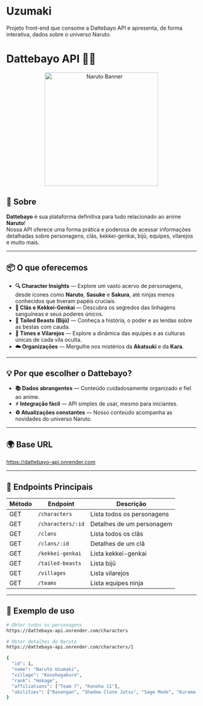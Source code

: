 # Uzumaki
Projeto front-end que consome a Dattebayo API e apresenta, de forma interativa, dados sobre o universo Naruto.

# Dattebayo API 🦊🍥

<p align="center">
  <img src="https://upload.wikimedia.org/wikipedia/en/9/94/NarutoCoverTankobon1.jpg" alt="Naruto Banner" width="300"/>
</p>

## 📖 Sobre

**Dattebayo** é sua plataforma definitiva para tudo relacionado ao anime **Naruto**!  
Nossa API oferece uma forma prática e poderosa de acessar informações detalhadas sobre personagens, clãs, kekkei-genkai, bijū, equipes, vilarejos e muito mais.

---

## 📦 O que oferecemos

- **🔍 Character Insights** — Explore um vasto acervo de personagens, desde ícones como **Naruto**, **Sasuke** e **Sakura**, até ninjas menos conhecidos que tiveram papéis cruciais.
- **🏯 Clãs e Kekkei-Genkai** — Descubra os segredos das linhagens sanguíneas e seus poderes únicos.
- **🦊 Tailed Beasts (Bijū)** — Conheça a história, o poder e as lendas sobre as bestas com cauda.
- **👥 Times e Vilarejos** — Explore a dinâmica das equipes e as culturas únicas de cada vila oculta.
- **☁️ Organizações** — Mergulhe nos mistérios da **Akatsuki** e da **Kara**.

---

## 💡 Por que escolher o Dattebayo?

- **📚 Dados abrangentes** — Conteúdo cuidadosamente organizado e fiel ao anime.
- **⚡ Integração fácil** — API simples de usar, mesmo para iniciantes.
- **♻️ Atualizações constantes** — Nosso conteúdo acompanha as novidades do universo Naruto.

---

## 🌍 Base URL

https://dattebayo-api.onrender.com

---

## 🔗 Endpoints Principais

| Método | Endpoint                | Descrição                          |
|--------|-------------------------|-------------------------------------|
| GET    | `/characters`           | Lista todos os personagens         |
| GET    | `/characters/:id`       | Detalhes de um personagem          |
| GET    | `/clans`                | Lista todos os clãs                 |
| GET    | `/clans/:id`            | Detalhes de um clã                  |
| GET    | `/kekkei-genkai`        | Lista kekkei-genkai                 |
| GET    | `/tailed-beasts`        | Lista bijū                          |
| GET    | `/villages`             | Lista vilarejos                     |
| GET    | `/teams`                | Lista equipes ninja                 |

---

## 📌 Exemplo de uso

```bash
# Obter todos os personagens
https://dattebayo-api.onrender.com/characters

# Obter detalhes do Naruto
https://dattebayo-api.onrender.com/characters/1

{
  "id": 1,
  "name": "Naruto Uzumaki",
  "village": "Konohagakure",
  "rank": "Hokage",
  "affiliations": ["Team 7", "Konoha 11"],
  "abilities": ["Rasengan", "Shadow Clone Jutsu", "Sage Mode", "Kurama Chakra Mode"]
}
